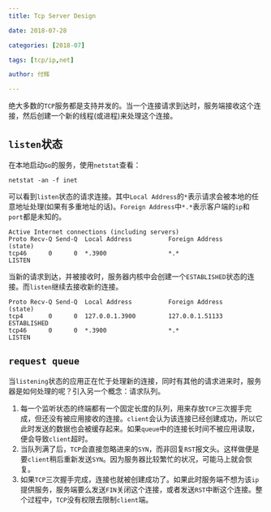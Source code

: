 ```yaml
---
title: Tcp Server Design

date: 2018-07-28

categories: [2018-07]

tags: [tcp/ip,net]

author: 付辉

---
```


绝大多数的`TCP`服务都是支持并发的。当一个连接请求到达时，服务端接收这个连接，然后创建一个新的线程(或进程)来处理这个连接。

## `listen`状态

在本地启动`Go`的服务，使用`netstat`查看：
```
netstat -an -f inet
```
可以看到`listen`状态的请求连接。其中`Local Address`的`*`表示请求会被本地的任意地址处理(如果有多重地址的话)。`Foreign Address`中`*.*`表示客户端的`ip`和`port`都是未知的。
```
Active Internet connections (including servers)
Proto Recv-Q Send-Q  Local Address          Foreign Address        (state)
tcp46      0      0  *.3900                 *.*                    LISTEN
```
当新的请求到达，并被接收时，服务器内核中会创建一个`ESTABLISHED`状态的连接。而`listen`继续去接收新的连接。
```
Proto Recv-Q Send-Q  Local Address          Foreign Address        (state)
tcp4       0      0  127.0.0.1.3900         127.0.0.1.51133        ESTABLISHED
tcp46      0      0  *.3900                 *.*                    LISTEN
```

## `request queue`

当`listening`状态的应用正在忙于处理新的连接，同时有其他的请求进来时，服务器是如何处理的呢？引入另一个概念：请求队列。

1. 每一个监听状态的终端都有一个固定长度的队列，用来存放`TCP`三次握手完成，但还没有被应用接收的连接。`client`会认为该连接已经创建成功，所以它此时发送的数据也会被缓存起来。如果`queue`中的连接长时间不被应用读取，便会导致`client`超时。
2. 当队列满了后，`TCP`会直接忽略进来的`SYN`，而非回复`RST`报文头。这样做便是要`client`稍后重新发送`SYN`。因为服务器比较繁忙的状况，可能马上就会恢复。
3. 如果`TCP`三次握手完成，连接也就被创建成功了。如果此时服务端不想为该`ip`提供服务，服务端要么发送`FIN`关闭这个连接，或者发送`RST`中断这个连接。整个过程中，`TCP`没有权限去限制`client`端。